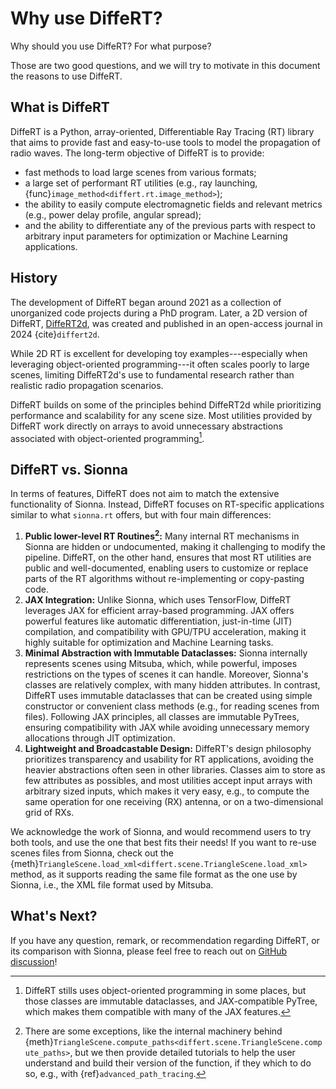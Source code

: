 # Why use DiffeRT?

Why should you use DiffeRT? For what purpose?

Those are two good questions, and we will try to motivate in this document the reasons to use DiffeRT.

## What is DiffeRT

DiffeRT is a Python, array-oriented, Differentiable Ray Tracing (RT) library that aims to provide fast and easy-to-use tools to model the propagation of radio waves. The long-term objective of DiffeRT is to provide:

- fast methods to load large scenes from various formats;
- a large set of performant RT utilities (e.g., ray launching, {func}`image_method<differt.rt.image_method>`);
- the ability to easily compute electromagnetic fields and relevant metrics (e.g., power delay profile, angular spread);
- and the ability to differentiate any of the previous parts with respect to arbitrary input parameters for optimization or Machine Learning applications.

## History

The development of DiffeRT began around 2021 as a collection of unorganized code projects during a PhD program. Later, a 2D version of DiffeRT, [DiffeRT2d](https://github.com/jeertmans/DiffeRT2d), was created and published in an open-access journal in 2024 {cite}`differt2d`.

While 2D RT is excellent for developing toy examples---especially when leveraging object-oriented programming---it often scales poorly to large scenes, limiting DiffeRT2d's use to fundamental research rather than realistic radio propagation scenarios.

DiffeRT builds on some of the principles behind DiffeRT2d while prioritizing performance and scalability for any scene size. Most utilities provided by DiffeRT work directly on arrays to avoid unnecessary abstractions associated with object-oriented programming[^1].

[^1]: DiffeRT stills uses object-oriented programming in some places, but those classes are immutable dataclasses, and JAX-compatible PyTree, which makes them compatible with many of the JAX features.

## DiffeRT vs. Sionna

In terms of features, DiffeRT does not aim to match the extensive functionality of Sionna. Instead, DiffeRT focuses on RT-specific applications similar to what `sionna.rt` offers, but with four main differences:

1. **Public lower-level RT Routines[^2]:** Many internal RT mechanisms in Sionna are hidden or undocumented, making it challenging to modify the pipeline. DiffeRT, on the other hand, ensures that most RT utilities are public and well-documented, enabling users to customize or replace parts of the RT algorithms without re-implementing or copy-pasting code.
2. **JAX Integration:** Unlike Sionna, which uses TensorFlow, DiffeRT leverages JAX for efficient array-based programming. JAX offers powerful features like automatic differentiation, just-in-time (JIT) compilation, and compatibility with GPU/TPU acceleration, making it highly suitable for optimization and Machine Learning tasks.
3. **Minimal Abstraction with Immutable Dataclasses:** Sionna internally represents scenes using Mitsuba, which, while powerful, imposes restrictions on the types of scenes it can handle. Moreover, Sionna's classes are relatively complex, with many hidden attributes. In contrast, DiffeRT uses immutable dataclasses that can be created using simple constructor or convenient class methods (e.g., for reading scenes from files). Following JAX principles, all classes are immutable PyTrees, ensuring compatibility with JAX while avoiding unnecessary memory allocations through JIT optimization.
4. **Lightweight and Broadcastable Design:** DiffeRT's design philosophy prioritizes transparency and usability for RT applications, avoiding the heavier abstractions often seen in other libraries. Classes aim to store as few attributes as possibles, and most utilities accept input arrays with arbitrary sized inputs, which makes it very easy, e.g., to compute the same operation for one receiving (RX) antenna, or on a two-dimensional grid of RXs.

[^2]: There are some exceptions, like the internal machinery behind
  {meth}`TriangleScene.compute_paths<differt.scene.TriangleScene.compute_paths>`,
  but we then provide detailed tutorials to help the user understand and build their version of the function,
  if they which to do so, e.g., with {ref}`advanced_path_tracing`.

We acknowledge the work of Sionna, and would recommend users to try both tools, and use the one that best fits their needs! If you want to re-use scenes files from Sionna, check out the {meth}`TriangleScene.load_xml<differt.scene.TriangleScene.load_xml>` method, as it supports reading the same file format as the one use by Sionna, i.e., the XML file format used by Mitsuba.

## What's Next?

If you have any question, remark, or recommendation regarding DiffeRT, or its comparison with Sionna, please feel free to reach out on [GitHub discussion](https://github.com/jeertmans/DiffeRT/discussions)!
